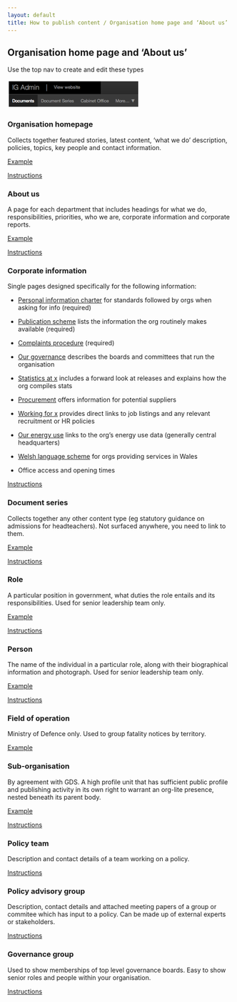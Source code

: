 ```yaml
---
layout: default
title: How to publish content / Organisation home page and ‘About us’
---
```


## Organisation home page and ‘About us’

Use the top nav to create and edit these types

![You can edit 1](you-can-edit-1.png) 
   

### Organisation homepage

Collects together featured stories, latest content, ‘what we do’ description, policies, topics, key people and contact information.

[Example](https://www.gov.uk/dft)

[Instructions](homepage.html)


### About us

A page for each department that includes headings for what we do, responsibilities, priorities, who we are, corporate information and corporate reports.

[Example](https://www.gov.uk/government/organisations/department-for-transport/about)

[Instructions](homepage.html)


### Corporate information

Single pages designed specifically for the following information:

* [Personal information charter](https://www.gov.uk/government/organisations/department-for-transport/about/personal-information-charter) for standards followed by orgs when asking for info (required)

* [Publication scheme](https://www.gov.uk/government/organisations/department-for-transport/about/publication-scheme) lists the information the org routinely makes available (required)

* [Complaints procedure](https://www.gov.uk/government/organisations/department-for-transport/about/complaints-procedure) (required)

* [Our governance](https://www.gov.uk/government/organisations/foreign-commonwealth-office/about/our-governance) describes the boards and committees that run the organisation

* [Statistics at x](https://www.gov.uk/government/organisations/department-for-transport/about/statistics) includes a forward look at releases and explains how the org compiles stats

* [Procurement](https://www.gov.uk/government/organisations/ministry-of-defence/about/procurement) offers information for potential suppliers

* [Working for x](https://www.gov.uk/government/organisations/ministry-of-defence/about/recruitment) provides direct links to job listings and any relevant recruitment or HR policies

* [Our energy use](https://www.gov.uk/government/organisations/hm-revenue-customs/about/our-energy-use) links to the org’s energy use data (generally central headquarters)

* [Welsh language scheme](https://www.gov.uk/government/organisations/wales-office/about/welsh-language-scheme) for orgs providing services in Wales

* Office access and opening times

[Instructions](homepage.html)


### Document series

Collects together any other content type (eg statutory guidance on admissions for headteachers). Not surfaced anywhere, you need to link to them.

[Example](https://www.gov.uk/government/organisations/hm-revenue-customs/series/briefings)

[Instructions](document-series.html)


### Role

A particular position in government, what duties the role entails and its responsibilities. Used for senior leadership team only.

[Example](https://www.gov.uk/government/ministers/prime-minister)

[Instructions](people-and-roles.html)


### Person

The name of the individual in a particular role, along with their biographical information and photograph. Used for senior leadership team only.

[Example](https://www.gov.uk/government/people/david-cameron)

[Instructions](people-and-roles.html)


### Field of operation

Ministry of Defence only. Used to group fatality notices by territory.

[Example](https://www.gov.uk/government/fields-of-operation/afghanistan)


### Sub-organisation

By agreement with GDS. A high profile unit that has sufficient public profile and publishing activity in its own right to warrant an org-lite presence, nested beneath its parent body.

[Example](https://www.gov.uk/government/organisations/defence-equipment-and-support)

[Instructions](sub-organisation.html)


### Policy team

Description and contact details of a team working on a policy.

[Instructions](policy-team.html)


### Policy advisory group

Description, contact details and attached meeting papers of a group or commitee which has input to a policy. Can be made up of external experts or stakeholders.

[Instructions](policy-advisory-group.html)


### Governance group

Used to show memberships of top level governance boards. Easy to show senior roles and people within your organisation.

[Instructions](governance-group.html)


